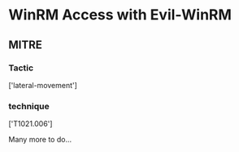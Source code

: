 # WinRM Access with Evil-WinRM

## MITRE

### Tactic
['lateral-movement']

### technique
['T1021.006']

Many more to do...
